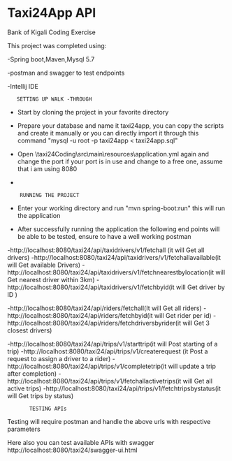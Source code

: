 # Taxi24App API

Bank of Kigali Coding Exercise

This project was completed using:

-Spring boot,Maven,Mysql 5.7

-postman and swagger to test endpoints

-Intellij IDE

       SETTING UP WALK -THROUGH

* Start by cloning the project in your favorite directory

* Prepare your database and name it taxi24app, you can copy the scripts and create it manually or you can directly import it through this command "mysql -u root -p taxi24app < taxi24app.sql"

* Open \taxi24Coding\src\main\resources\application.yml again and change the port if your port is in use and change to a free one, assume that i am using 8080

*

        RUNNING THE PROJECT

* Enter your working directory and run  "mvn spring-boot:run" this will run the application

* After successfully running the application the following end points will be able to be tested, ensure to have a well working postman

 -http://localhost:8080/taxi24/api/taxidrivers/v1/fetchall (it will Get all drivers)
 -http://localhost:8080/taxi24/api/taxidrivers/v1/fetchallavailable(it will Get available Drivers)
 -http://localhost:8080/taxi24/api/taxidrivers/v1/fetchnearestbylocation(it will Get nearest driver within 3km)
 -http://localhost:8080/taxi24/api/taxidrivers/v1/fetchbyid(it will Get driver by ID )

 -http://localhost:8080/taxi24/api/riders/fetchall(It will Get all riders)
 -http://localhost:8080/taxi24/api/riders/fetchbyid(it will Get rider per id)
 -http://localhost:8080/taxi24/api/riders/fetchdriversbyrider(it will Get 3 closest drivers)

 -http://localhost:8080/taxi24/api/trips/v1/starttrip(it will Post starting of a trip)
 -http://localhost:8080/taxi24/api/trips/v1/createrequest (it Post a request to assign a driver to a rider)
 -http://localhost:8080/taxi24/api/trips/v1/completetrip(it will update a trip after completion)
 -http://localhost:8080/taxi24/api/trips/v1/fetchallactivetrips(it will Get all active trips)
 -http://localhost:8080/taxi24/api/trips/v1/fetchtripsbystatus(it will Get trips by status)


           TESTING APIs

 Testing will require postman and handle the above urls with respective parameters

 Here also you can test available APIs with swagger http://localhost:8080/taxi24/swagger-ui.html



